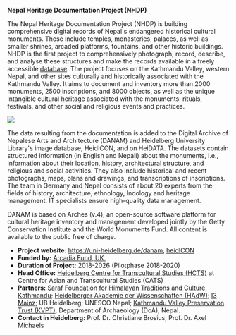 **Nepal Heritage Documentation Project (NHDP)**

The Nepal Heritage Documentation Project (NHDP) is building
comprehensive digital records of Nepal\'s endangered historical cultural
monuments. These include temples, monasteries, palaces, as well as
smaller shrines, arcaded platforms, fountains, and other historic
buildings. NHDP is the first project to comprehensively photograph,
record, describe, and analyse these structures and make the records
available in a freely
accessible [database](https://uni-heidelberg.de/danam). The project
focuses on the Kathmandu Valley, western Nepal, and other sites
culturally and historically associated with the Kathmandu Valley. It
aims to document and inventory more than 2000 monuments, 2500
inscriptions, and 8000 objects, as well as the unique intangible
cultural heritage associated with the monuments: rituals, festivals, and
other social and religious events and practices.

![](C:\Users\075bc\Desktop\markdown\image/c6f68fed9fed84c351342624a9410e3cf81af0c3.jpg)

The data resulting from the documentation is added to the Digital
Archive of Nepalese Arts and Architecture (DANAM) and Heidelberg
University Library\'s image database, HeidICON, and on HeiDATA. The
datasets contain structured information (in English and Nepali) about
the monuments, i.e., information about their location, history,
architectural structure, and religious and social activities. They also
include historical and recent photographs, maps, plans and drawings, and
transcriptions of inscriptions. The team in Germany and Nepal consists
of about 20 experts from the fields of history, architecture, ethnology,
Indology and heritage management. IT specialists ensure high-quality
data management.

DANAM is based on Arches (v.4), an open-source software platform for
cultural heritage inventory and management developed jointly by the
Getty Conservation Institute and the World Monuments Fund. All content
is available to the public free of charge.

-   **Project
    website:** <https://uni-heidelberg.de/danam>, [heidICON](https://heidicon.ub.uni-heidelberg.de/pool/nhdp_monuments%22%20\o%20%22Object%20and%20media%20database%20heidICON,%20image%20pool%20NHDP)
-   **Funded by:** [Arcadia Fund, UK ](https://www.arcadiafund.org.uk/)
-   **Duration of Project:** 2018-2026 (Pilotphase 2018-2020)
-   **Head Office:** [Heidelberg Centre for Transcultural Studies
    (HCTS)](https://www.asia-europe.uni-heidelberg.de/en/) at Centre for
    Asian and Transcultural Studies (CATS)
-   **Partners:** [Saraf Foundation for Himalayan Traditions and
    Culture, Kathmandu](http://thesaraffoundation.org/); [Heidelberger
    Akademie der Wissenschaften (HAdW)](https://www.hadw-bw.de/); [I3
    Mainz](https://i3mainz.hs-mainz.de/); UB Heidelberg; UNESCO
    Nepal; [Kathmandu Valley Preservation Trust
    (KVPT)](https://kvptnepal.org/), Department of Archaeology (DoA),
    Nepal.
-   **Contact in Heidelberg:** Prof. Dr. Christiane Brosius, Prof. Dr.
    Axel Michaels
